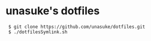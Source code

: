 # unasuke's dotfiles
```
 $ git clone https://github.com/unasuke/dotfiles.git
 $ ./dotfilesSymlink.sh
```
